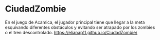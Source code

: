 # CiudadZombie
En el juego de Acamica, el jugador principal tiene que llegar a la meta esquivando diferentes obstáculos y evitando ser atrapado por los zombies o el tren descontrolado.
https://elianap11.github.io/CiudadZombie/
